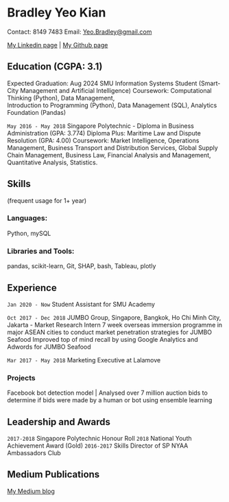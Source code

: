 # Bradley Yeo Kian

Contact: 8149 7483
Email: Yeo.Bradley@gmail.com
<div id="webaddress">
<a href=https://www.linkedin.com/in/bradleyyeokian>My Linkedin page</a>
| <a href="https://github.com/BradleyYeo">My Github page</a>
</div>


## Education (CGPA: 3.1)
Expected Graduation: Aug 2024
SMU Information Systems Student (Smart-City Management and Artificial Intelligence)
Coursework: Computational Thinking (Python),  Data Management,  
Introduction to Programming (Python), Data Management (SQL), Analytics Foundation (Pandas)

`May 2016 - May 2018`
Singapore Polytechnic - Diploma in Business Administration (GPA: 3.774)
Diploma Plus: Maritime Law and Dispute Resolution (GPA: 4.00)
Coursework:  Market Intelligence, Operations Management, Business Transport and Distribution Services, Global Supply Chain Management, Business Law, Financial Analysis and Management, Quantitative Analysis, Statistics.

## Skills
(frequent usage for 1+ year)
### Languages:  
Python, mySQL
### Libraries and Tools:
pandas, scikit-learn, Git, SHAP, bash, Tableau, plotly

## Experience
`Jan 2020 - Now`
Student Assistant for SMU Academy

`Oct 2017 - Dec 2018`
JUMBO Group, Singapore, Bangkok, Ho Chi Minh City, Jakarta - Market Research Intern
  7 week overseas immersion programme in major ASEAN cities to conduct market penetration strategies for JUMBO Seafood
  Improved top of mind recall by using Google Analytics and Adwords for JUMBO Seafood

`Mar 2017 - May 2018`
Marketing Executive at Lalamove

### Projects

Facebook bot detection model | Analysed over 7 million auction bids to determine if bids were made by a human or bot using ensemble learning

## Leadership and Awards
`2017-2018`
Singapore Polytechnic Honour Roll 
`2018`
National Youth Achievement Award (Gold)
`2016-2017`
Skills Director of SP NYAA Ambassadors Club

## Medium Publications
<a href=medium.com/@bradleyyeo>My Medium blog</a>

<!-- ### Footer

Last updated: Jan 2021 -->


